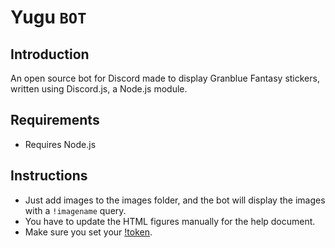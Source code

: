 # Yugu `BOT`

## Introduction

An open source bot for Discord made to display Granblue Fantasy stickers, written using Discord.js, a Node.js module.

## Requirements
* Requires Node.js

## Instructions
* Just add images to the images folder, and the bot will display the images with a `!imagename` query.
* You have to update the HTML figures manually for the help document.
* Make sure you set your [!token](https://discordapp.com/developers/).